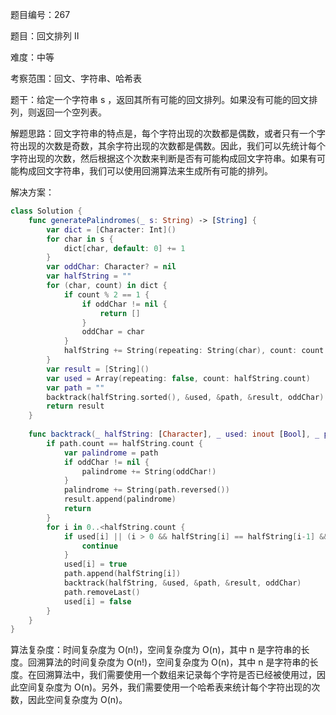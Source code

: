 题目编号：267

题目：回文排列 II

难度：中等

考察范围：回文、字符串、哈希表

题干：给定一个字符串 s ，返回其所有可能的回文排列。如果没有可能的回文排列，则返回一个空列表。

解题思路：回文字符串的特点是，每个字符出现的次数都是偶数，或者只有一个字符出现的次数是奇数，其余字符出现的次数都是偶数。因此，我们可以先统计每个字符出现的次数，然后根据这个次数来判断是否有可能构成回文字符串。如果有可能构成回文字符串，我们可以使用回溯算法来生成所有可能的排列。

解决方案：

```swift
class Solution {
    func generatePalindromes(_ s: String) -> [String] {
        var dict = [Character: Int]()
        for char in s {
            dict[char, default: 0] += 1
        }
        var oddChar: Character? = nil
        var halfString = ""
        for (char, count) in dict {
            if count % 2 == 1 {
                if oddChar != nil {
                    return []
                }
                oddChar = char
            }
            halfString += String(repeating: String(char), count: count / 2)
        }
        var result = [String]()
        var used = Array(repeating: false, count: halfString.count)
        var path = ""
        backtrack(halfString.sorted(), &used, &path, &result, oddChar)
        return result
    }
    
    func backtrack(_ halfString: [Character], _ used: inout [Bool], _ path: inout String, _ result: inout [String], _ oddChar: Character?) {
        if path.count == halfString.count {
            var palindrome = path
            if oddChar != nil {
                palindrome += String(oddChar!)
            }
            palindrome += String(path.reversed())
            result.append(palindrome)
            return
        }
        for i in 0..<halfString.count {
            if used[i] || (i > 0 && halfString[i] == halfString[i-1] && !used[i-1]) {
                continue
            }
            used[i] = true
            path.append(halfString[i])
            backtrack(halfString, &used, &path, &result, oddChar)
            path.removeLast()
            used[i] = false
        }
    }
}
```

算法复杂度：时间复杂度为 O(n!)，空间复杂度为 O(n)，其中 n 是字符串的长度。回溯算法的时间复杂度为 O(n!)，空间复杂度为 O(n)，其中 n 是字符串的长度。在回溯算法中，我们需要使用一个数组来记录每个字符是否已经被使用过，因此空间复杂度为 O(n)。另外，我们需要使用一个哈希表来统计每个字符出现的次数，因此空间复杂度为 O(n)。